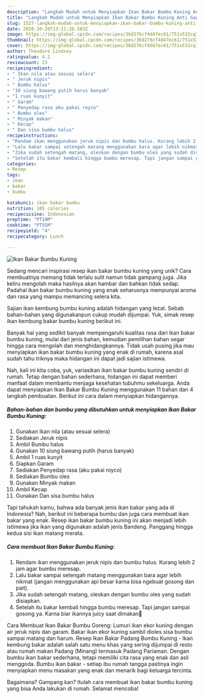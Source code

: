 ```yaml
---
description: "Langkah Mudah untuk Menyiapkan Ikan Bakar Bumbu Kuning Anti Gagal"
title: "Langkah Mudah untuk Menyiapkan Ikan Bakar Bumbu Kuning Anti Gagal"
slug: 1527-langkah-mudah-untuk-menyiapkan-ikan-bakar-bumbu-kuning-anti-gagal
date: 2020-10-20T13:11:26.583Z
image: https://img-global.cpcdn.com/recipes/36d276cf4d47ec61/751x532cq70/ikan-bakar-bumbu-kuning-foto-resep-utama.jpg
thumbnail: https://img-global.cpcdn.com/recipes/36d276cf4d47ec61/751x532cq70/ikan-bakar-bumbu-kuning-foto-resep-utama.jpg
cover: https://img-global.cpcdn.com/recipes/36d276cf4d47ec61/751x532cq70/ikan-bakar-bumbu-kuning-foto-resep-utama.jpg
author: Theodore Lindsey
ratingvalue: 4.2
reviewcount: 13
recipeingredient:
- " Ikan nila atau sesuai selera"
- " Jeruk nipis"
- " Bumbu halus"
- "10 siung bawang putih harus banyak"
- "1 ruas kunyit"
- " Garam"
- " Penyedap rasa aku pakai royco"
- " Bumbu oles"
- " Minyak makan"
- " Kecap"
- " Dan sisa bumbu halus"
recipeinstructions:
- "Rendam ikan menggunakan jeruk nipis dan bumbu halus. Kurang lebih 2 jam agar bumbu meresap."
- "Lalu bakar sampai setengah matang menggunakan bara agar lebih nikmat (jangan menggunakan api besar karna bisa ngebuat gosong dan pait)."
- "Jika sudah setengah matang, oleskan dengan bumbu oles yang sudah disiapkan."
- "Setelah itu bakar kembali hingga bumbu meresap. Tapi jangan sampai gosong ya. Karna biar ikannya juicy saat dimakan🤤"
categories:
- Resep
tags:
- ikan
- bakar
- bumbu

katakunci: ikan bakar bumbu 
nutrition: 105 calories
recipecuisine: Indonesian
preptime: "PT10M"
cooktime: "PT55M"
recipeyield: "4"
recipecategory: Lunch

---
```



![Ikan Bakar Bumbu Kuning](https://img-global.cpcdn.com/recipes/36d276cf4d47ec61/751x532cq70/ikan-bakar-bumbu-kuning-foto-resep-utama.jpg)

Sedang mencari inspirasi resep ikan bakar bumbu kuning yang unik? Cara membuatnya memang tidak terlalu sulit namun tidak gampang juga. Jika keliru mengolah maka hasilnya akan hambar dan bahkan tidak sedap. Padahal ikan bakar bumbu kuning yang enak seharusnya mempunyai aroma dan rasa yang mampu memancing selera kita.

Sajian ikan kembung bumbu kuning adalah hidangan yang lezat. Sebab bahan-bahan yang digunakanpun cukup mudah dijumpai. Yuk, simak resep ikan kembung bakar bumbu kuning berikut ini.

Banyak hal yang sedikit banyak mempengaruhi kualitas rasa dari ikan bakar bumbu kuning, mulai dari jenis bahan, kemudian pemilihan bahan segar hingga cara mengolah dan menghidangkannya. Tidak usah pusing jika mau menyiapkan ikan bakar bumbu kuning yang enak di rumah, karena asal sudah tahu triknya maka hidangan ini dapat jadi sajian istimewa.


Nah, kali ini kita coba, yuk, variasikan ikan bakar bumbu kuning sendiri di rumah. Tetap dengan bahan sederhana, hidangan ini dapat memberi manfaat dalam membantu menjaga kesehatan tubuhmu sekeluarga. Anda dapat menyiapkan Ikan Bakar Bumbu Kuning menggunakan 11 bahan dan 4 langkah pembuatan. Berikut ini cara dalam menyiapkan hidangannya.

<!--inarticleads1-->

##### Bahan-bahan dan bumbu yang dibutuhkan untuk menyiapkan Ikan Bakar Bumbu Kuning:

1. Gunakan  Ikan nila (atau sesuai selera)
1. Sediakan  Jeruk nipis
1. Ambil  Bumbu halus
1. Gunakan 10 siung bawang putih (harus banyak)
1. Ambil 1 ruas kunyit
1. Siapkan  Garam
1. Sediakan  Penyedap rasa (aku pakai royco)
1. Sediakan  Bumbu oles
1. Gunakan  Minyak makan
1. Ambil  Kecap
1. Gunakan  Dan sisa bumbu halus


Tapi tahukah kamu, bahwa ada banyak jenis ikan bakar yang ada di Indonesia? Nah, berikut ini beberapa bumbu dan juga cara membuat ikan bakar yang enak. Resep ikan bakar bumbu kuning ini akan menjadi lebih istimewa jika ikan yang digunakan adalah jenis Bandeng. Panggang hingga kedua sisi ikan matang merata. 

<!--inarticleads2-->

##### Cara membuat Ikan Bakar Bumbu Kuning:

1. Rendam ikan menggunakan jeruk nipis dan bumbu halus. Kurang lebih 2 jam agar bumbu meresap.
1. Lalu bakar sampai setengah matang menggunakan bara agar lebih nikmat (jangan menggunakan api besar karna bisa ngebuat gosong dan pait).
1. Jika sudah setengah matang, oleskan dengan bumbu oles yang sudah disiapkan.
1. Setelah itu bakar kembali hingga bumbu meresap. Tapi jangan sampai gosong ya. Karna biar ikannya juicy saat dimakan🤤


Cara Membuat Ikan Bakar Bumbu Goreng: Lumuri ikan ekor kuning dengan air jeruk nipis dan garam. Bakar ikan ekor kuning sambil dioles sisa bumbu sampai matang dan harum. Resep Ikan Bakar Padang Bumbu Kuning - Ikan kembung bakar adalah salah satu menu khas yang sering dijumpai di resto atau rumah makan Padang (Minang) termasuk Padang Pariaman. Dengan bumbu ikan bakar sederhana, tetapi memiliki cita rasa yang enak dan asli menggoda. Bumbu ikan bakar - setiap ibu rumah tangga pastinya ingin menyiapkan menu masakan yang enak dan menarik bagi keluarga tercinta. 

Bagaimana? Gampang kan? Itulah cara membuat ikan bakar bumbu kuning yang bisa Anda lakukan di rumah. Selamat mencoba!
